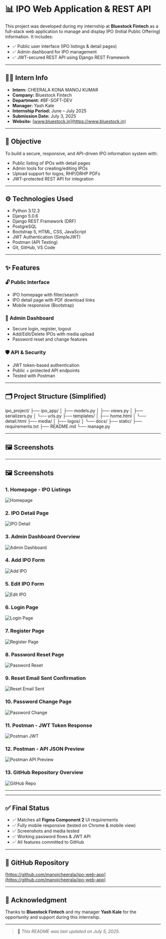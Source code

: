# 📊 IPO Web Application & REST API

This project was developed during my internship at **Bluestock Fintech** as a full-stack web application to manage and display IPO (Initial Public Offering) information. It includes:

- ✅ Public user interface (IPO listings & detail pages)  
- ✅ Admin dashboard for IPO management  
- ✅ JWT-secured REST API using Django REST Framework

---

## 🧑‍💻 Intern Info

- **Intern:** CHEERALA KONA MANOJ KUMAR  
- **Company:** Bluestock Fintech  
- **Department:** #BF-SOFT-DEV  
- **Manager:** Yash Kale  
- **Internship Period:** June – July 2025  
- **Submission Date:** July 3, 2025  
- **Website:** [www.bluestock.in](https://www.bluestock.in)

---

## 🎯 Objective

To build a secure, responsive, and API-driven IPO information system with:

- Public listing of IPOs with detail pages  
- Admin tools for creating/editing IPOs  
- Upload support for logos, RHP/DRHP PDFs  
- JWT-protected REST API for integration

---

## ⚙️ Technologies Used

- Python 3.12.3  
- Django 5.0.6  
- Django REST Framework (DRF)  
- PostgreSQL  
- Bootstrap 5, HTML, CSS, JavaScript  
- JWT Authentication (SimpleJWT)  
- Postman (API Testing)  
- Git, GitHub, VS Code

---

## ✨ Features

### 🔓 Public Interface
- IPO homepage with filter/search
- IPO detail page with PDF download links
- Mobile responsive (Bootstrap)

### 🔐 Admin Dashboard
- Secure login, register, logout
- Add/Edit/Delete IPOs with media upload
- Password reset and change features

### 🛡️ API & Security
- JWT token-based authentication
- Public + protected API endpoints
- Tested with Postman

---

## 🗂️ Project Structure (Simplified)

ipo_project/
├── ipo_app/
│   ├── models.py
│   ├── views.py
│   ├── serializers.py
│   └── urls.py
├── templates/
│   ├── home.html
│   └── detail.html
├── media/
│   ├── logos/
│   └── docs/
├── static/
├── requirements.txt
├── README.md
└── manage.py




---

## 🖼️ Screenshots

---

## 🖼️ Screenshots

### 1. Homepage - IPO Listings
![Homepage](screenshots/public_home_ipo_list.png)

### 2. IPO Detail Page
![IPO Detail](screenshots/public_ipo_detail.png)

### 3. Admin Dashboard Overview
![Admin Dashboard](screenshots/admin_dashboard_overview.png)

### 4. Add IPO Form
![Add IPO](screenshots/admin_add_ipo_form.png)

### 5. Edit IPO Form
![Edit IPO](screenshots/admin_edit_ipo.png)

### 6. Login Page
![Login Page](screenshots/admin_login_page.png)

### 7. Register Page
![Register Page](screenshots/admin_register_page.png)

### 8. Password Reset Page
![Password Reset](screenshots/admin_password_reset.png)

### 9. Reset Email Sent Confirmation
![Reset Email Sent](screenshots/admin_reset_email_sent.png)

### 10. Password Change Page
![Password Change](screenshots/admin_password_change.png)

### 11. Postman - JWT Token Response
![Postman JWT](screenshots/postman_jwt_token.png)

### 12. Postman - API JSON Preview
![Postman API Preview](screenshots/postman_api_preview.png)

### 13. GitHub Repository Overview
![GitHub Repo](screenshots/github_repo_overview.png)

---

---

## ✅ Final Status

- ✅ Matches all **Figma Component 2** UI requirements  
- ✅ Fully mobile responsive (tested on Chrome & mobile view)  
- ✅ Screenshots and media tested  
- ✅ Working password flows & JWT API  
- ✅ All features committed to GitHub

---

## 🔗 GitHub Repository  
[https://github.com/manojcheerala/ipo-web-app](https://github.com/manojcheerala/ipo-web-app)

---

## 🙏 Acknowledgment  
Thanks to **Bluestock Fintech** and my manager **Yash Kale** for the opportunity and support during this internship.

---

> 📁 _This README was last updated on July 5, 2025._
